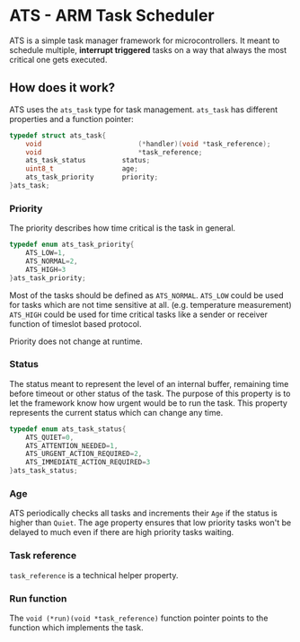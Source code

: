 # ATS - ARM Task Scheduler

ATS is a simple task manager framework for microcontrollers. It meant to schedule multiple, **interrupt triggered** tasks
on a way that always the most critical one gets executed.

## How does it work?
ATS uses the `ats_task` type for task management. `ats_task` has different properties and a function pointer:  

```C
typedef struct ats_task{
	void						(*handler)(void *task_reference);
	void						*task_reference;
	ats_task_status			status;
	uint8_t					age;
	ats_task_priority		priority;
}ats_task;
```
### Priority
The priority describes how time critical is the task in general.

```C
typedef enum ats_task_priority{
	ATS_LOW=1,
	ATS_NORMAL=2,
	ATS_HIGH=3
}ats_task_priority;
```
Most of the tasks should be defined as `ATS_NORMAL`.
`ATS_LOW` could be used for tasks which are not time sensitive at all. (e.g. temperature measurement)
`ATS_HIGH` could be used for time critical tasks like a sender or receiver function of timeslot based protocol.

Priority does not change at runtime. 

### Status 
The status meant to represent the level of an internal buffer, remaining time before timeout or other status of the task. 
The purpose of this property is to let the framework know how urgent would be to run the task. This property represents 
the current status which can change any time.

```C
typedef enum ats_task_status{
	ATS_QUIET=0,
	ATS_ATTENTION_NEEDED=1,
	ATS_URGENT_ACTION_REQUIRED=2,
	ATS_IMMEDIATE_ACTION_REQUIRED=3
}ats_task_status;
```
### Age
ATS periodically checks all tasks and increments their `Age` if the status is higher than `Quiet`. The age property ensures that low priority
tasks won't be delayed to much even if there are high priority tasks waiting.

### Task reference 
`task_reference` is a technical helper property.

### Run function
The `void (*run)(void *task_reference)` function pointer points to the function which implements the task.
